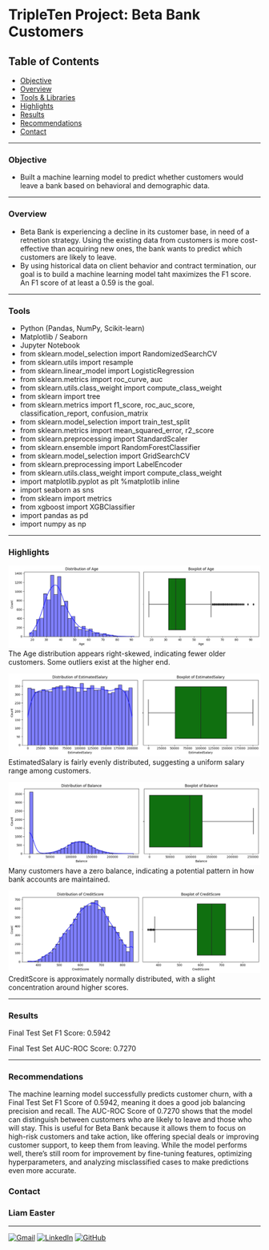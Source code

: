 # TripleTen Project: Beta Bank Customers

## Table of Contents

- [Objective](#objective)
- [Overview](#overview)
- [Tools & Libraries](#tools)
- [Highlights](#highlights)
- [Results](#results)
- [Recommendations](#recommendations)
- [Contact](#contact)
---

### Objective   
- Built a machine learning model to predict whether customers would leave a bank based on behavioral and demographic data.
---

###  Overview
- Beta Bank is experiencing a decline in its customer base, in need of a retnetion strategy. Using the existing data from customers is more cost-effective than acquiring new ones, the bank wants to predict which customers are likely to leave.
- By using historical data on client behavior and contract termination, our goal is to build a machine learning model taht maximizes the F1 score. An F1 score of at least a 0.59 is the goal.  


---

### Tools

- Python (Pandas, NumPy, Scikit-learn)
- Matplotlib / Seaborn
- Jupyter Notebook
- from sklearn.model_selection import RandomizedSearchCV
- from sklearn.utils import resample
- from sklearn.linear_model import LogisticRegression
- from sklearn.metrics import roc_curve, auc
- from sklearn.utils.class_weight import compute_class_weight
- from sklearn import tree
- from sklearn.metrics import f1_score, roc_auc_score, classification_report, confusion_matrix
- from sklearn.model_selection import train_test_split
- from sklearn.metrics import mean_squared_error, r2_score
- from sklearn.preprocessing import StandardScaler
- from sklearn.ensemble import RandomForestClassifier
- from sklearn.model_selection import GridSearchCV
- from sklearn.preprocessing import LabelEncoder
- from sklearn.utils.class_weight import compute_class_weight
- import matplotlib.pyplot as plt %matplotlib inline
- import seaborn as sns
- from sklearn import metrics
- from xgboost import XGBClassifier
- import pandas as pd
- import numpy as np

---

### Highlights


![age distribution](image.png)
The Age distribution appears right-skewed, indicating fewer older customers. Some outliers exist at the higher end.

![distribution of estimated salary](image-1.png)
EstimatedSalary is fairly evenly distributed, suggesting a uniform salary range among customers.

![distribution of balance](image-2.png)
Many customers have a zero balance, indicating a potential pattern in how bank accounts are maintained.

![distribution of credit score](image-3.png)
CreditScore is approximately normally distributed, with a slight concentration around higher scores.

---

### Results

Final Test Set F1 Score: 0.5942

Final Test Set AUC-ROC Score: 0.7270

---

### Recommendations

The machine learning model successfully predicts customer churn, with a Final Test Set F1 Score of 0.5942, meaning it does a good job balancing precision and recall. The AUC-ROC Score of 0.7270 shows that the model can distinguish between customers who are likely to leave and those who will stay. This is useful for Beta Bank because it allows them to focus on high-risk customers and take action, like offering special deals or improving customer support, to keep them from leaving. While the model performs well, there’s still room for improvement by fine-tuning features, optimizing hyperparameters, and analyzing misclassified cases to make predictions even more accurate.




### Contact
### Liam Easter
---
[![Gmail](https://img.shields.io/badge/Gmail-D14836?style=for-the-badge&logo=gmail&logoColor=white)](mailto:liameaster95@gmail.com)
[![LinkedIn](https://img.shields.io/badge/LinkedIn-0077B5?style=for-the-badge&logo=linkedin&logoColor=white)](www.linkedin.com/in/liameaster95)
[![GitHub](https://img.shields.io/badge/GitHub-100000?style=for-the-badge&logo=github&logoColor=white)](https://github.com/11Liam)